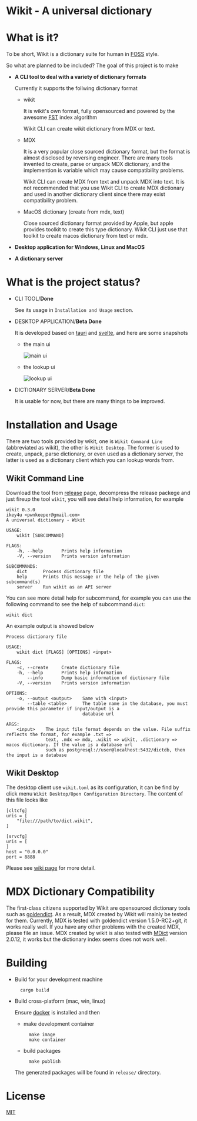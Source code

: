 # Wikit - A universal dictionary

# What is it?

To be short, Wikit is a dictionary suite for human in [FOSS](https://en.wikipedia.org/wiki/Free_and_open-source_software) style.

So what are planned to be included? The goal of this project is to make

- **A CLI tool to deal with a variety of dictionary formats**

    Currently it supports the follwing dictionary format

    - wikit

        It is wikit's own format, fully opensourced and powered by the awesome [FST](https://github.com/BurntSushi/fst) index algorithm

        Wikit CLI can create wikit dictionary from MDX or text.

    - MDX

        It is a very popular close sourced dictionary format, but the format is almost disclosed by
        reversing engineer. There are many tools invented to create, parse or unpack MDX dictionary,
        and the implemention is variable which may cause compatibility problems.

        Wikit CLI can create MDX from text and unpack MDX into text. It is not recommended that you
        use Wikit CLI to create MDX dictionary and used in another dictionary client since there
        may exist compatibility problem.

    - MacOS dictionary (create from mdx, text)

        Close sourced dictionary format provided by Apple, but apple provides toolkit to create
        this type dictionary. Wikit CLI just use that toolkit to create macos dictionary from text
        or mdx.

- **Desktop application for Windows, Linux and MacOS**

- **A dictionary server**

# What is the project status?

- CLI TOOL/**Done**

    See its usage in `Installation and Usage` section.

- DESKTOP APPLICATION/**Beta Done**

    It is developed based on [tauri](https://tauri.studio/en/) and [svelte](https://svelte.dev/),
    and here are some snapshots

    - the main ui

        ![main ui](./docs/imgs/main.jpg "main ui")

    - the lookup ui

        ![lookup ui](./docs/imgs/lookup.jpg "lookup ui")

- DICTIONARY SERVER/**Beta Done**

    It is usable for now, but there are many things to be improved.

# Installation and Usage

There are two tools provided by wikit, one is `Wikit Command Line` (abbreviated as wikit), the other is `Wikit Desktop`.
The former is used to create, unpack, parse dictionary, or even used as a dictionary server, the
latter is used as a dictionary client which you can lookup words from.

## Wikit Command Line

Download the tool from [release](https://github.com/ikey4u/wikit/releases) page, decompress the
release packege and just fireup the tool `wikit`, you will see detail help information, for example

    wikit 0.3.0
    ikey4u <pwnkeeper@gmail.com>
    A universal dictionary - Wikit

    USAGE:
        wikit [SUBCOMMAND]

    FLAGS:
        -h, --help       Prints help information
        -V, --version    Prints version information

    SUBCOMMANDS:
        dict      Process dictionary file
        help      Prints this message or the help of the given subcommand(s)
        server    Run wikit as an API server

You can see more detail help for subcommand, for example you can use the following command
to see the help of subcommand `dict`:

    wikit dict

An example output is showed below

    Process dictionary file

    USAGE:
        wikit dict [FLAGS] [OPTIONS] <input>

    FLAGS:
        -c, --create     Create dictionary file
        -h, --help       Prints help information
            --info       Dump basic information of dictionary file
        -V, --version    Prints version information

    OPTIONS:
        -o, --output <output>    Same with <input>
            --table <table>      The table name in the database, you must provide this parameter if input/output is a
                                 database url

    ARGS:
        <input>    The input file format depends on the value. File suffix reflects the format, for example .txt =>
                   text, .mdx => mdx, .wikit => wikit, .dictionary => macos dictionary. If the value is a database url
                   such as postgresql://user@localhost:5432/dictdb, then the input is a database

## Wikit Desktop

The desktop client use `wikit.toml` as its configuration, it can be find by click menu `Wikit Desktop/Open Configuration Directory`.
The content of this file looks like

    [cltcfg]
    uris = [
        "file:///path/to/dict.wikit",
    ]

    [srvcfg]
    uris = [
    ]
    host = "0.0.0.0"
    port = 8888

Please see [wiki page](https://github.com/ikey4u/wikit/wiki/Wikit-Configuration) for more detail.

# MDX Dictionary Compatibility

The first-class citizens supported by Wikit are opensourced dictionary tools such as
[goldendict](https://github.com/goldendict/goldendict). As a result, MDX created by Wikit will
mainly be tested for them. Currently, MDX is tested with goldendict version 1.5.0-RC2+git, it works
really well. If you have any other problems with the created MDX, please file an issue. MDX created
by wikit is also tested with [MDict](https://www.mdict.cn) version 2.0.12, it works but the
dictionary index seems does not work well.

# Building

- Build for your development machine

        cargo build

- Build cross-platform (mac, win, linux)

    Ensure [docker](https://www.docker.com/) is installed and then

    - make development container

            make image
            make container

    - build packages

            make publish

    The generated packages will be found in `release/` directory.

# License

[MIT](./LICENSE)
